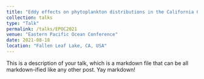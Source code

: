 ```yaml
---
title: "Eddy effects on phytoplankton distributions in the California Current System​"
collection: talks
type: "Talk"
permalink: /talks/EPOC2021
venue: "Eastern Pacific Ocean Conference"
date: 2021-08-18
location: "Fallen Leaf Lake, CA, USA"
---
```


This is a description of your talk, which is a markdown file that can be all markdown-ified like any other post. Yay markdown!
